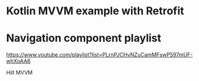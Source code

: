 # Kotlin MVVM example with Retrofit

# Navigation component playlist
https://www.youtube.com/playlist?list=PLrnPJCHvNZuCamMFswP597mUF-whXoAA6


Hilt MVVM

